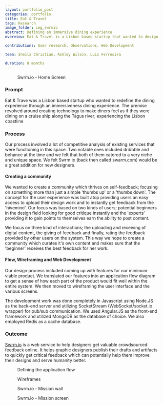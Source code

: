 ```yaml
---
layout: portfolio_post
categories: portfolio
title: Eat & Travel
tags: Research
image_folder: img_swrmio
abstract: Defining an immersive dining experience
overview: Eat & Travel is a Lisbon based startup that wanted to design an immersive dining experience.

contributions: User research, Observations, Web Development

team: Sheila Christian, Ashley Wilson, Luis Ferreoira

duration: 8 months
---
```


<figure class="post-image">
	<img lazysrc="/img/img_swrmio/swrmio.jpg">
	<figcaption>Swrm.io - Home Screen</figcaption>
</figure>

<h3>Prompt</h3>

Eat & Trave was a Lisbon based startup who wanted to redefine the dining experience through an immersiveness dining experience. The premise revolved around creating technology to make diners feel as if they were dining on a cruise ship along the Tagus river; experiencing the Lisbon coastline 

<h3>Process</h3>

Our process involved a lot of competitive analysis of existing services that were functioning in this space. Two notable ones included dribbble and behance at the time and we felt that both of them catered to a very niche and unique space. We felt Swrm.io (back then called swarm.com) would be a great addition for new designers.

<h4>Creating a community</h4>

We wanted to create a community which thrives on self-feedback; focusing on something more than just a simple 'thumbs up' or a 'thumbs down'. The concept for the user experience was built atop providing users an easy access to upload their design work and to instantly get feedback from the 'hivemind'. Our focus was based on two kinds of users; potential beginners in the design field looking for good critique instantly and the 'experts' providing it to gain points to themselves earn the ability to post content.

We focus on three kind of interactions; the uploading and receiving of digital content, the giving of feedback and finally, rating the feedback provided by other users on the system. This way we hope to create a community which curates it's own content and makes sure that the 'beginner' receives the best feedback for her work.

<h4>Flow, Wireframing and Web Development</h4>

Our design process included coming up with features for our minimum viable product. We translated our features into an application flow diagram to get a sense of how each part of the product would fit well within the entire system. We then moved to wireframing the user interface and the various screens.

The development work was done completely in Javascript using Node.JS as the back-end server and utilizing SocketStream (WebSocket/socket.io wrapper) for pub/sub communication. We used Angular.JS as the front-end framework and utilized MongoDB as the database of choice. We also employed Redis as a cache database.

<h3>Outcome</h3>

[Swrm.io](http://swrm.io) is a web service to help designers get valuable crowdsourced feedback online. It helps graphic designers publish their drafts and artifacts to quickly get critical feedback which can potentially help them improve their designs and serve humanity better.

<figure class="post-image">
	<img lazysrc="/img/img_swrmio/image1.jpg">
	<figcaption>Defining the application flow</figcaption>
</figure>

<figure class="post-image">
	<img lazysrc="/img/img_swrmio/image2.jpg">
	<figcaption>Wireframes</figcaption>
</figure>

<figure class="post-image">
	<img lazysrc="/img/img_swrmio/swrmio2.jpg">
	<figcaption>Swrm.io - Mission wall</figcaption>
</figure>

<figure class="post-image">
	<img lazysrc="/img/img_swrmio/swrmio3.jpg">
	<figcaption>Swrm.io - Mission screen</figcaption>
</figure>
